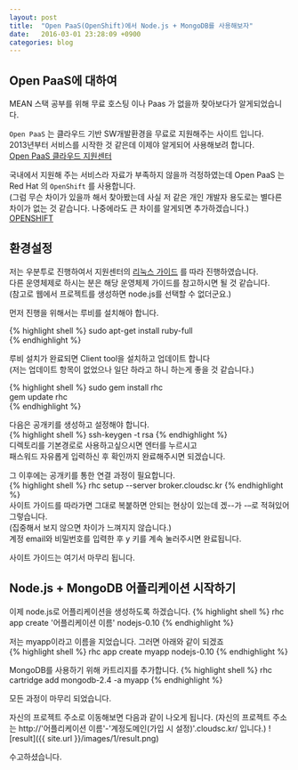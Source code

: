 ```yaml
---
layout: post
title:  "Open PaaS(OpenShift)에서 Node.js + MongoDB를 사용해보자"
date:   2016-03-01 23:28:09 +0900
categories: blog
---
```

## Open PaaS에 대하여

MEAN 스택 공부를 위해 무료 호스팅 이나 Paas 가 없을까 찾아보다가 알게되었습니다.

`Open PaaS` 는 클라우드 기반 SW개발환경을 무료로 지원해주는 사이트 입니다.  
2013년부터 서비스를 시작한 것 같은데 이제야 알게되어 사용해보려 합니다.  
[Open PaaS 클라우드 지원센터][Open-PaaS]  

국내에서 지원해 주는 서비스라 자료가 부족하지 않을까 걱정하였는데 Open PaaS 는 Red Hat 의 `OpenShift` 를 사용합니다.  
(그럼 무슨 차이가 있을까 해서 찾아봤는데 사실 저 같은 개인 개발자 용도로는 별다른 차이가 없는 것 같습니다. 나중에라도 큰 차이를 알게되면 추가하겠습니다.)  
[OPENSHIFT][Openshift]

## 환경설정

저는 우분투로 진행하여서 지원센터의 [리눅스 가이드][linux-guide] 를 따라 진행하였습니다.  
다른 운영체제로 하시는 분은 해당 운영체제 가이드를 참고하시면 될 것 같습니다.  
(참고로 웹에서 프로젝트를 생성하면 node.js를 선택할 수 없더군요.)

먼저 진행을 위해서는 루비를 설치해야 합니다.

{% highlight shell %}
sudo apt-get install ruby-full  
{% endhighlight %}

루비 설치가 완료되면 Client tool을 설치하고 업데이트 합니다  
(저는 업데이트 항목이 없었으나 일단 하라고 하니 하는게 좋을 것 같습니다.)

{% highlight shell %}
sudo gem install rhc  
gem update rhc  
{% endhighlight %}

다음은 공개키를 생성하고 설정해야 합니다.  
{% highlight shell %}
ssh-keygen -t rsa
{% endhighlight %}  
디렉토리를 기본경로로 사용하고싶으시면 엔터를 누르시고  
패스워드 자유롭게 입력하신 후 확인까지 완료해주시면 되겠습니다.

그 이후에는 공개키를 통한 연결 과정이 필요합니다.  
{% highlight shell %}
rhc setup --server broker.cloudsc.kr
{% endhighlight %}  
사이트 가이드를 따라가면 그대로 복붙하면 안되는 현상이 있는데 겠--가 -–로 적혀있어 그렇습니다.  
(집중해서 보지 않으면 차이가 느껴지지 않습니다.)  
계정 email와 비밀번호를 입력한 후 y 키를 계속 눌러주시면 완료됩니다.

사이트 가이드는 여기서 마무리 됩니다.

## Node.js + MongoDB 어플리케이션 시작하기

이제 node.js로 어플리케이션을 생성하도록 하겠습니다.
{% highlight shell %}
rhc app create '어플리케이션 이름' nodejs-0.10
{% endhighlight %}  

저는 myapp이라고 이름을 지었습니다. 그러면 아래와 같이 되겠죠  
{% highlight shell %}
rhc app create myapp nodejs-0.10
{% endhighlight %}  


MongoDB를 사용하기 위해 카트리지를 추가합니다.
{% highlight shell %}
rhc cartridge add mongodb-2.4 -a myapp
{% endhighlight %}  

모든 과정이 마무리 되었습니다.  

자신의 프로젝트 주소로 이동해보면 다음과 같이 나오게 됩니다.
(자신의 프로젝트 주소는 http://'어플리케이션 이름'-'계정도메인(가입 시 설정)'.cloudsc.kr/ 입니다.)
![result]({{ site.url }}/images/1/result.png)

수고하셨습니다.

[Open-PaaS]: http://openpaas.cloudsc.kr
[Openshift]: https://www.openshift.com/
[linux-guide]: http://openpaas.cloudsc.kr/start/commandLineLinux

